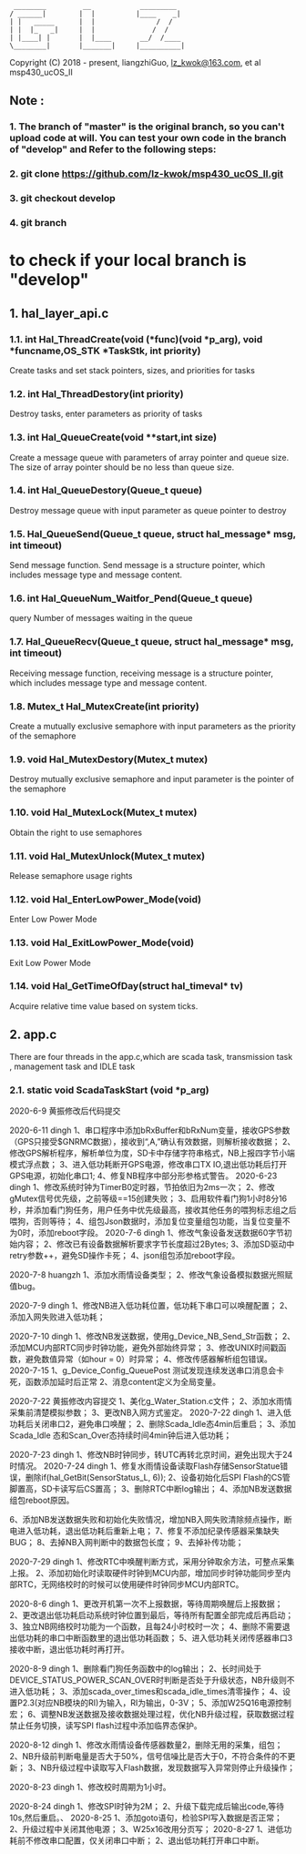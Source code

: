 	 ________         __            _________          
	/ ______|        |  |          |____    _|         
	| |   _____      |  |               /  /           
	| |  |_   _|     |  |              /  /            
	| |____| |       |  |____       __/  /____         
	\________|       |_______|     |__________|        
 Copyright (C) 2018 - present, liangzhiGuo, <lz_kwok@163.com>, et al 
 msp430_ucOS_II
## Note : ##
### 1. The branch of "master" is the original branch, so you can't upload code at will. You can test your own code in the branch of "develop" and Refer to the following steps: ###
### 2. git clone https://github.com/lz-kwok/msp430_ucOS_II.git ###
### 3. git checkout develop ###
### 4. git branch ###
to check if your local branch is "develop"
=============================================================================================================================================================================
## 1. hal_layer_api.c ##
### 1.1. int Hal_ThreadCreate(void (*func)(void *p_arg), void *funcname,OS_STK *TaskStk, int priority)  ###
Create tasks and set stack pointers, sizes, and priorities for tasks

### 1.2. int Hal_ThreadDestory(int priority)  ###
Destroy tasks, enter parameters as priority of tasks

### 1.3. int Hal_QueueCreate(void **start,int size)  ###
Create a message queue with parameters of array pointer and queue size. The size of array pointer should be no less than queue size.

### 1.4. int Hal_QueueDestory(Queue_t queue)  ###
Destroy message queue with input parameter as queue pointer to destroy

### 1.5. Hal_QueueSend(Queue_t queue, struct hal_message* msg, int timeout)  ###
Send message function. Send message is a structure pointer, which includes message type and message content.

### 1.6. int Hal_QueueNum_Waitfor_Pend(Queue_t queue) ###
query Number of messages waiting in the queue

### 1.7. Hal_QueueRecv(Queue_t queue, struct hal_message* msg, int timeout)  ###
Receiving message function, receiving message is a structure pointer, which includes message type and message content.

### 1.8. Mutex_t Hal_MutexCreate(int priority) ###
Create a mutually exclusive semaphore with input parameters as the priority of the semaphore

### 1.9. void Hal_MutexDestory(Mutex_t mutex) ###
Destroy mutually exclusive semaphore and input parameter is the pointer of the semaphore

### 1.10. void Hal_MutexLock(Mutex_t mutex) ###
Obtain the right to use semaphores

### 1.11. void Hal_MutexUnlock(Mutex_t mutex) ###
Release semaphore usage rights

### 1.12. void Hal_EnterLowPower_Mode(void) ###
Enter Low Power Mode

### 1.13. void Hal_ExitLowPower_Mode(void) ###
Exit Low Power Mode

### 1.14. void Hal_GetTimeOfDay(struct hal_timeval* tv) ###
Acquire relative time value based on system ticks.

## 2. app.c ##
There are four threads in the app.c,which are scada task, transmission task , management task and IDLE task
### 2.1. static  void  ScadaTaskStart (void *p_arg)  ###

2020-6-9
黄振修改后代码提交

2020-6-11	dingh
1、串口程序中添加bRxBuffer和bRxNum变量，接收GPS参数（GPS只接受$GNRMC数据），接收到“,A,”确认有效数据，则解析接收数据；
2、修改GPS解析程序，解析单位为度，SD卡中存储字符串格式，NB上报四字节小端模式浮点数；
3、进入低功耗断开GPS电源，修改串口TX IO,退出低功耗后打开GPS电源，初始化串口1;
4、修复NB程序中部分形参格式警告。
2020-6-23	dingh
1、修改系统时钟为TimerB0定时器，节拍依旧为2ms一次；
2、修改gMutex信号优先级，之前等级==15创建失败；
3、启用软件看门狗1小时8分16秒，并添加看门狗任务，用户任务中优先级最高，接收其他任务的喂狗标志组之后喂狗，否则等待；
4、组包Json数据时，添加复位变量组包功能，当复位变量不为0时，添加reboot字段。
2020-7-6	dingh
1、修改气象设备发送数据60字节初始内容；
2、修改已有设备数据解析要求字节长度超过2Bytes;
3、添加SD驱动中retry参数++，避免SD操作卡死；
4、json组包添加reboot字段。

2020-7-8	huangzh
1、添加水雨情设备类型；
2、修改气象设备模拟数据光照赋值bug。

2020-7-9	dingh
1、修改NB进入低功耗位置，低功耗下串口可以唤醒配置；
2、添加入网失败进入低功耗；

2020-7-10	dingh
1、修改NB发送数据，使用g_Device_NB_Send_Str函数；
2、添加MCU内部RTC同步时钟功能，避免外部始终异常；
3、修改UNIX时间戳函数，避免数值异常（如hour = 0）时异常；
4、修改传感器解析组包错误。
2020-7-15
1、g_Device_Config_QueuePost 测试发现连续发送串口消息会卡死，函数添加延时后正常
2、消息content定义为全局变量。

2020-7-22	黄振修改内容提交
1、美化g_Water_Station.c文件；
2、添加水雨情采集前清楚模拟参数；
3、更改NB入网方式鉴定。
2020-7-22	dingh
1、进入低功耗后关闭串口2，避免串口唤醒；
2、删除Scada_Idle态4min后重启；
3、添加Scada_Idle 态和Scan_Over态持续时间4min钟后进入低功耗；

2020-7-23	dingh
1、修改NB时钟同步，转UTC再转北京时间，避免出现大于24时情况。
2020-7-24	dingh
1、修复水雨情设备读取Flash存储SensorStatue错误，删除if(hal_GetBit(SensorStatus_L, 6));
2、设备初始化后SPI Flash的CS管脚置高，SD卡读写后CS置高；
3、删除RTC中断log输出；
4、添加NB发送数据组包reboot原因。


6、添加NB发送数据失败和初始化失败情况，增加NB入网失败清除频点操作，断电进入低功耗，退出低功耗后重新上电；
7、修复不添加纪录传感器采集缺失BUG；
8、去掉NB入网判断中的数据包长度；
9、去掉补传功能；

2020-7-29	dingh
1、修改RTC中唤醒判断方式，采用分钟取余方法，可整点采集上报。
2、添加初始化时读取硬件时钟到MCU内部，增加同步时钟功能同步至内部RTC，无网络校时的时候可以使用硬件时钟同步MCU内部RTC。

2020-8-6	dingh
1、更改开机第一次不上报数据，等待周期唤醒后上报数据；
2、更改退出低功耗启动系统时钟位置到最后，等待所有配置全部完成后再启动；
3、独立NB网络校时功能为一个函数，且每24小时校时一次；
4、删除不需要退出低功耗的串口中断函数里的退出低功耗函数；
5、进入低功耗关闭传感器串口3接收中断，退出低功耗时再打开。

2020-8-9	dingh
1、删除看门狗任务函数中的log输出；
2、长时间处于DEVICE_STATUS_POWER_SCAN_OVER时判断是否处于升级状态，NB升级则不进入低功耗；
3、添加scada_over_times和scada_idle_times清零操作；
4、设置P2.3(对应NB模块的RI)为输入，RI为输出，0-3V；
5、添加W25Q16电源控制宏；
6、调整NB发送数据及接收数据处理过程，优化NB升级过程，获取数据过程禁止任务切换，读写SPI flash过程中添加临界态保护。

2020-8-12	dingh
1、修改水雨情设备传感器数量2，删除无用的采集，组包；
2、NB升级前判断电量是否大于50%，信号信噪比是否大于0，不符合条件的不更新；
3、NB升级过程中读取写入Flash数据，发现数据写入异常则停止升级操作；

2020-8-23	dingh
1、修改校时周期为1小时。

2020-8-24	dingh
1、修改SPI时钟为2M；
2、升级下载完成后输出code,等待10s,然后重启。、
2020-8-25
1、添加goto语句，检验SPI写入数据是否正常；
2、升级过程中关闭其他电源；
3、W25x16改用分页写；
2020-8-27
1、进低功耗前不修改串口配置，仅关闭串口中断；
2、退出低功耗打开串口中断。
